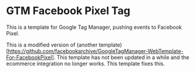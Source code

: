 # GTM Facebook Pixel Tag
This is a template for Google Tag Manager, pushing events to Facebook Pixel.

This is a modified version of (another template)[https://github.com/facebookarchive/GoogleTagManager-WebTemplate-For-FacebookPixel]. This template has not been updated in a while and the ecommerce integration no longer works. This template fixes this.

